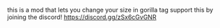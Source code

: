 this is a mod that lets you change your size in gorilla tag
support this by joining the discord! https://discord.gg/zSx6cGvGNR
